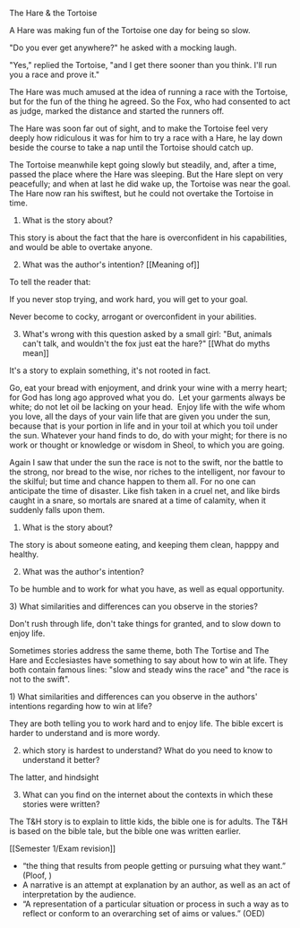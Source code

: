 The Hare & the Tortoise

A Hare was making fun of the Tortoise one day for being so slow.

"Do you ever get anywhere?" he asked with a mocking laugh.

"Yes," replied the Tortoise, "and I get there sooner than you think. I'll run you a race and prove it."

The Hare was much amused at the idea of running a race with the Tortoise, but for the fun of the thing he agreed. So the Fox, who had consented to act as judge, marked the distance and started the runners off.

The Hare was soon far out of sight, and to make the Tortoise feel very deeply how ridiculous it was for him to try a race with a Hare, he lay down beside the course to take a nap until the Tortoise should catch up.

The Tortoise meanwhile kept going slowly but steadily, and, after a time, passed the place where the Hare was sleeping. But the Hare slept on very peacefully; and when at last he did wake up, the Tortoise was near the goal. The Hare now ran his swiftest, but he could not overtake the Tortoise in time.

1) What is the story about? 

This story is about the fact that the hare is overconfident in his capabilities, and would be able to overtake anyone.

2) What was the author's intention? [[Meaning of]]

To tell the reader that:

If you never stop trying, and work hard, you will get to your goal.

Never become to cocky, arrogant or overconfident in your abilities.

3) What's wrong with this question asked by a small girl: "But, animals can't talk, and wouldn't the fox just eat the hare?" [[What do myths mean]]

It's a story to explain something, it's not rooted in fact.

Go, eat your bread with enjoyment, and drink your wine with a merry heart; for God has long ago approved what you do.  Let your garments always be white; do not let oil be lacking on your head.  Enjoy life with the wife whom you love, all the days of your vain life that are given you under the sun, because that is your portion in life and in your toil at which you toil under the sun. Whatever your hand finds to do, do with your might; for there is no work or thought or knowledge or wisdom in Sheol, to which you are going.

Again I saw that under the sun the race is not to the swift, nor the battle to the strong, nor bread to the wise, nor riches to the intelligent, nor favour to the skilful; but time and chance happen to them all. For no one can anticipate the time of disaster. Like fish taken in a cruel net, and like birds caught in a snare, so mortals are snared at a time of calamity, when it suddenly falls upon them.

1) What is the story about?

The story is about someone eating, and keeping them clean, happpy and healthy.

2) What was the author's intention?

To be humble and to work for what you have, as well as equal opportunity.

3) What similarities and differences can you observe in the stories?

Don't rush through life, don't take things for granted, and to slow down to enjoy life.

Sometimes stories address the same theme, both The Tortise and The Hare and Ecclesiastes have something to say about how to win at life. They both contain famous lines: "slow and steady wins the race" and "the race is not to the swift". 

1) What similarities and differences can you observe in the authors' intentions regarding how to win at life?

They are both telling you to work hard and to enjoy life. The bible excert is harder to understand and is more wordy.

2) which story is hardest to understand? What do you need to know to understand it better?

The latter, and hindsight

3) What can you find on the internet about the contexts in which these stories were written?

The T&H story is to explain to little kids, the bible one is for adults. The T&H is based on the bible tale, but the bible one was written earlier.

[[Semester 1/Exam revision]]
-   “the thing that results from people getting or pursuing what they want.” (Ploof, )  
-   A narrative is an attempt at explanation by an author, as well as an act of interpretation by the audience.
-   “A representation of a particular situation or process in such a way as to reflect or conform to an overarching set of aims or values.” (OED)